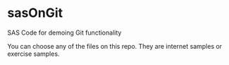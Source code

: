 # sasOnGit
SAS Code for demoing Git functionality

You can choose any of the files on this repo. They are internet samples or exercise samples.
